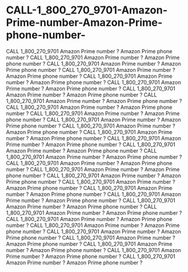 # CALL-1_800_270_9701-Amazon-Prime-number-Amazon-Prime-phone-number-
CALL 1_800_270_9701 Amazon Prime number ? Amazon Prime phone number ? CALL 1_800_270_9701 Amazon Prime number ? Amazon Prime phone number ? CALL 1_800_270_9701 Amazon Prime number ? Amazon Prime phone number ? CALL 1_800_270_9701 Amazon Prime number ? Amazon Prime phone number ? CALL 1_800_270_9701 Amazon Prime number ? Amazon Prime phone number ? CALL 1_800_270_9701 Amazon Prime number ? Amazon Prime phone number ? CALL 1_800_270_9701 Amazon Prime number ? Amazon Prime phone number ? CALL 1_800_270_9701 Amazon Prime number ? Amazon Prime phone number ? CALL 1_800_270_9701 Amazon Prime number ? Amazon Prime phone number ? CALL 1_800_270_9701 Amazon Prime number ? Amazon Prime phone number ? CALL 1_800_270_9701 Amazon Prime number ? Amazon Prime phone number ? CALL 1_800_270_9701 Amazon Prime number ? Amazon Prime phone number ? CALL 1_800_270_9701 Amazon Prime number ? Amazon Prime phone number ? CALL 1_800_270_9701 Amazon Prime number ? Amazon Prime phone number ? CALL 1_800_270_9701 Amazon Prime number ? Amazon Prime phone number ? CALL 1_800_270_9701 Amazon Prime number ? Amazon Prime phone number ? CALL 1_800_270_9701 Amazon Prime number ? Amazon Prime phone number ? CALL 1_800_270_9701 Amazon Prime number ? Amazon Prime phone number ? CALL 1_800_270_9701 Amazon Prime number ? Amazon Prime phone number ? CALL 1_800_270_9701 Amazon Prime number ? Amazon Prime phone number ? CALL 1_800_270_9701 Amazon Prime number ? Amazon Prime phone number ? CALL 1_800_270_9701 Amazon Prime number ? Amazon Prime phone number ? CALL 1_800_270_9701 Amazon Prime number ? Amazon Prime phone number ? CALL 1_800_270_9701 Amazon Prime number ? Amazon Prime phone number ? CALL 1_800_270_9701 Amazon Prime number ? Amazon Prime phone number ? CALL 1_800_270_9701 Amazon Prime number ? Amazon Prime phone number ? CALL 1_800_270_9701 Amazon Prime number ? Amazon Prime phone number ? CALL 1_800_270_9701 Amazon Prime number ? Amazon Prime phone number ? CALL 1_800_270_9701 Amazon Prime number ? Amazon Prime phone number ? CALL 1_800_270_9701 Amazon Prime number ? Amazon Prime phone number ? CALL 1_800_270_9701 Amazon Prime number ? Amazon Prime phone number ? 
